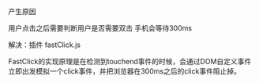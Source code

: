 <!--
 * @Author: dhj 17613071153@163.com
 * @Date: 2023-03-16 10:19:13
 * @LastEditors: dhj 17613071153@163.com
 * @LastEditTime: 2023-03-16 10:20:19
 * @FilePath: \vuepress\docs\docs\JS\移动端300ms.md
 * @Description: 这是默认设置,请设置`customMade`, 打开koroFileHeader查看配置 进行设置: https://github.com/OBKoro1/koro1FileHeader/wiki/%E9%85%8D%E7%BD%AE
-->
产生原因

用户点击之后需要判断用户是否需要双击 手机会等待300ms

解决：插件 fastClick.js

FastClick的实现原理是在检测到touchend事件的时候，会通过DOM自定义事件立即出发模拟一个click事件，并把浏览器在300ms之后的click事件阻止掉。